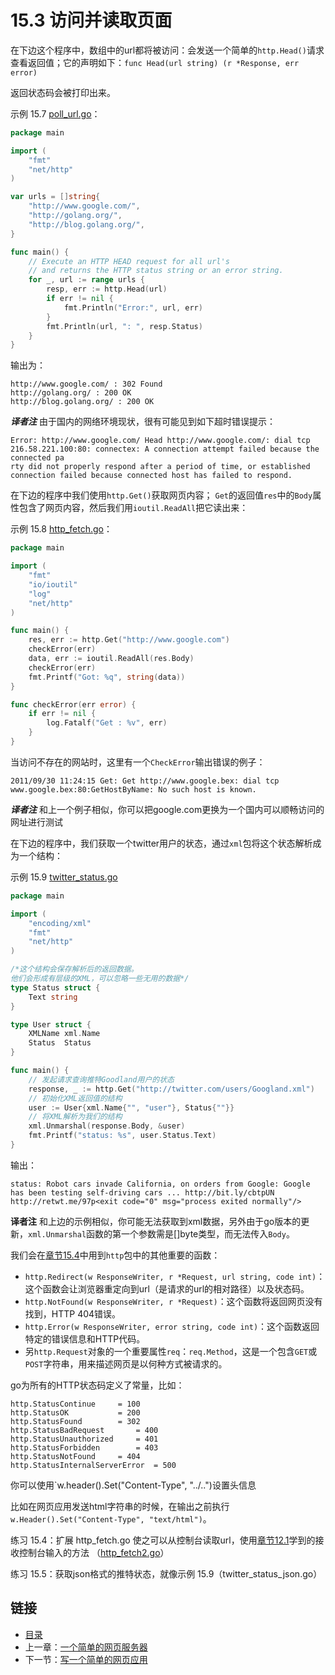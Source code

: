 # 15.3 访问并读取页面

在下边这个程序中，数组中的url都将被访问：会发送一个简单的`http.Head()`请求查看返回值；它的声明如下：`func Head(url string) (r *Response, err error)`

返回状态码会被打印出来。

示例 15.7 [poll_url.go](examples/chapter_15/poll_url.go)：

```go
package main

import (
	"fmt"
	"net/http"
)

var urls = []string{
	"http://www.google.com/",
	"http://golang.org/",
	"http://blog.golang.org/",
}

func main() {
	// Execute an HTTP HEAD request for all url's
	// and returns the HTTP status string or an error string.
	for _, url := range urls {
		resp, err := http.Head(url)
		if err != nil {
			fmt.Println("Error:", url, err)
		}
		fmt.Println(url, ": ", resp.Status)
	}
}
```
输出为：

```
http://www.google.com/ : 302 Found
http://golang.org/ : 200 OK
http://blog.golang.org/ : 200 OK
```
***译者注*** 由于国内的网络环境现状，很有可能见到如下超时错误提示：

```
Error: http://www.google.com/ Head http://www.google.com/: dial tcp 216.58.221.100:80: connectex: A connection attempt failed because the connected pa
rty did not properly respond after a period of time, or established connection failed because connected host has failed to respond.
```
在下边的程序中我们使用`http.Get()`获取网页内容； `Get`的返回值`res`中的`Body`属性包含了网页内容，然后我们用`ioutil.ReadAll`把它读出来：

示例 15.8 [http_fetch.go](examples/chapter_15/http_fetch.go)：

```go
package main

import (
	"fmt"
	"io/ioutil"
	"log"
	"net/http"
)

func main() {
	res, err := http.Get("http://www.google.com")
	checkError(err)
	data, err := ioutil.ReadAll(res.Body)
	checkError(err)
	fmt.Printf("Got: %q", string(data))
}

func checkError(err error) {
	if err != nil {
		log.Fatalf("Get : %v", err)
	}
}
```

当访问不存在的网站时，这里有一个`CheckError`输出错误的例子：
```
2011/09/30 11:24:15 Get: Get http://www.google.bex: dial tcp www.google.bex:80:GetHostByName: No such host is known.
```
***译者注*** 和上一个例子相似，你可以把google.com更换为一个国内可以顺畅访问的网址进行测试

在下边的程序中，我们获取一个twitter用户的状态，通过`xml`包将这个状态解析成为一个结构：

示例 15.9 [twitter_status.go](examples/chapter_15/twitter_status.go)

```go
package main

import (
	"encoding/xml"
	"fmt"
	"net/http"
)

/*这个结构会保存解析后的返回数据。
他们会形成有层级的XML，可以忽略一些无用的数据*/
type Status struct {
	Text string
}

type User struct {
	XMLName xml.Name
	Status  Status
}

func main() {
	// 发起请求查询推特Goodland用户的状态
	response, _ := http.Get("http://twitter.com/users/Googland.xml")
	// 初始化XML返回值的结构
	user := User{xml.Name{"", "user"}, Status{""}}
	// 将XML解析为我们的结构
	xml.Unmarshal(response.Body, &user)
	fmt.Printf("status: %s", user.Status.Text)
}
```
输出：

```
status: Robot cars invade California, on orders from Google: Google has been testing self-driving cars ... http://bit.ly/cbtpUN http://retwt.me/97p<exit code="0" msg="process exited normally"/>
```
**译者注** 和上边的示例相似，你可能无法获取到xml数据，另外由于go版本的更新，`xml.Unmarshal`函数的第一个参数需是[]byte类型，而无法传入`Body`。

我们会在[章节15.4](15.4.md)中用到`http`包中的其他重要的函数：

*	`http.Redirect(w ResponseWriter, r *Request, url string, code int)`：这个函数会让浏览器重定向到url（是请求的url的相对路径）以及状态码。
*	`http.NotFound(w ResponseWriter, r *Request)`：这个函数将返回网页没有找到，HTTP 404错误。
*	`http.Error(w ResponseWriter, error string, code int)`：这个函数返回特定的错误信息和HTTP代码。
*	另`http.Request`对象的一个重要属性`req`：`req.Method`，这是一个包含`GET`或`POST`字符串，用来描述网页是以何种方式被请求的。

go为所有的HTTP状态码定义了常量，比如：

	http.StatusContinue		= 100
	http.StatusOK			= 200
	http.StatusFound		= 302
	http.StatusBadRequest		= 400
	http.StatusUnauthorized		= 401
	http.StatusForbidden		= 403
	http.StatusNotFound		= 404
	http.StatusInternalServerError	= 500

你可以使用`w.header().Set("Content-Type", "../..")设置头信息

比如在网页应用发送html字符串的时候，在输出之前执行`w.Header().Set("Content-Type", "text/html")`。

练习 15.4：扩展 http_fetch.go 使之可以从控制台读取url，使用[章节12.1](12.1.md)学到的接收控制台输入的方法 （[http_fetch2.go](examples/chapter_15/http_fetch2.go)）

练习 15.5：获取json格式的推特状态，就像示例 15.9（twitter_status_json.go）



<extoc></extoc>

## 链接

- [目录](directory.md)
- 上一章：[一个简单的网页服务器](15.2.md)
- 下一节：[写一个简单的网页应用](15.4.md)
